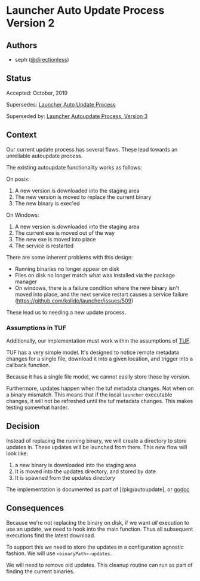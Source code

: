 # Launcher Auto Update Process Version 2

## Authors

- seph ([@directionless](https://github.com/directionless))

## Status

Accepted: October, 2019

Supersedes: [Launcher Auto Update Process](2019-03-11_autoupdate.md)

Superseded by: [Launcher Autoupdate Process, Version 3](2023-10-17_autoupdate_v3.md)

## Context

Our current update process has several flaws. These lead towards an
unreliable autoupdate process.

The existing autoupdate functionality works as follows:

On posix:
1. A new version is downloaded into the staging area
2. The new version is moved to replace the current binary
3. The new binary is exec'ed

On Windows:
1. A new version is downloaded into the staging area
2. The current exe is moved out of the way
3. The new exe is moved into place
4. The service is restarted

There are some inherent problems with this design:
* Running binaries no longer appear on disk
* Files on disk no longer match what was installed via the package manager
* On windows, there is a failure condition where the new binary isn't
  moved into place, and the next service restart causes a service
  failure (https://github.com/kolide/launcher/issues/509)

These lead us to needing a new update process.

### Assumptions in TUF

Additionally, our implementation must work within the assumptions of
[TUF](https://godoc.org/github.com/kolide/updater/tuf).

TUF has a very simple model. It's designed to notice remote metadata
changes for a single file, download it into a given location, and
trigger into a callback function.

Because it has a single file model, we cannot easily store these by
version.

Furthermore, updates happen when the tuf metadata changes. Not when on
a binary mismatch. This means that if the local `launcher` executable
changes, it will not be refreshed until the tuf metadata
changes. This makes testing somewhat harder.

## Decision

Instead of replacing the running binary, we will create a directory to
store updates in. These updates will be launched from there. This new
flow will look like:

1. a new binary is downloaded into the staging area
2. It is moved into the updates directory, and stored by date
3. It is spawned from the updates directory


The implementation is documented as part of [/pkg/autoupdate], or
[godoc](https://godoc.org/github.com/kolide/launcher/pkg/autoupdate)

## Consequences

Because we're not replacing the binary on disk, if we want _all_
execution to use an update, we need to hook into the main
function. Thus all subsequent executions find the latest download.

To support this we need to store the updates in a configuration
agnostic fashion. We will use `<binaryPath>-updates`.

We will need to remove old updates. This cleanup routine can run as
part of finding the current binaries.
